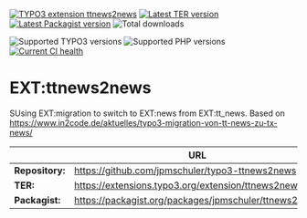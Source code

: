 [![TYPO3 extension ttnews2news](https://shields.io/endpoint?label=EXT&url=https://typo3-badges.dev/badge/ttnews2news/extension/shields)](https://extensions.typo3.org/extension/ttnews2news)
[![Latest TER version](https://shields.io/endpoint?label=TER&url=https://typo3-badges.dev/badge/ttnews2news/version/shields)](https://extensions.typo3.org/extension/ttnews2news)
[![Latest Packagist version](https://shields.io/packagist/v/jpmschuler/staticpathrouteresolver?label=Packagist&logo=packagist&logoColor=white)](https://packagist.org/packages/jpmschuler/ttnews2news)
![Total downloads](https://typo3-badges.dev/badge/staticpathrouteresolver/downloads/shields.svg)

![Supported TYPO3 versions](https://shields.io/endpoint?label=typo3&url=https://typo3-badges.dev/badge/staticpathrouteresolver/typo3/shields)
![Supported PHP versions](https://shields.io/packagist/php-v/jpmschuler/staticpathrouteresolver?logo=php)
[![Current CI health](https://github.com/jpmschuler/typo3-staticpathrouteresolver/actions/workflows/ci.yml/badge.svg)](https://github.com/jpmschuler/typo3-staticpathrouteresolver/actions/workflows/ci.yml)

# EXT:ttnews2news
SUsing EXT:migration to switch to EXT:news from EXT:tt_news.
Based on https://www.in2code.de/aktuelles/typo3-migration-von-tt-news-zu-tx-news/


|                 | URL                                                               |
|-----------------|-------------------------------------------------------------------|
| **Repository:** | https://github.com/jpmschuler/typo3-ttnews2news                   |
| **TER:**        | https://extensions.typo3.org/extension/ttnews2news    |
| **Packagist:**  | https://packagist.org/packages/jpmschuler/ttnews2news |
